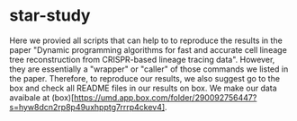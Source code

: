 # star-study
Here we provied all scripts that can help to to reproduce the results in the paper "Dynamic programming algorithms for fast and accurate cell lineage tree reconstruction from CRISPR-based lineage tracing data". However, they are essentially a "wrapper" or "caller" of those commands we listed in the paper. Therefore, to reproduce our results, we also suggest go to the box and check all README files in our results on box.
We make our data avaibale at (box)[https://umd.app.box.com/folder/290092756447?s=hyw8dcn2rp8p49uxhpptg7rrrp4ckev4]. 